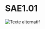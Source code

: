 # SAE1.01


![Texte alternatif](https://www.google.com/url?sa=i&url=https%3A%2F%2Fsoundcloud.com%2Ftout-metz%2Forientations-budgetaires-2020&psig=AOvVaw3L1Djw6TscM9hyIW3207DH&ust=1697639716819000&source=images&cd=vfe&opi=89978449&ved=0CBEQjRxqFwoTCKC66Pim_YEDFQAAAAAdAAAAABAE)
